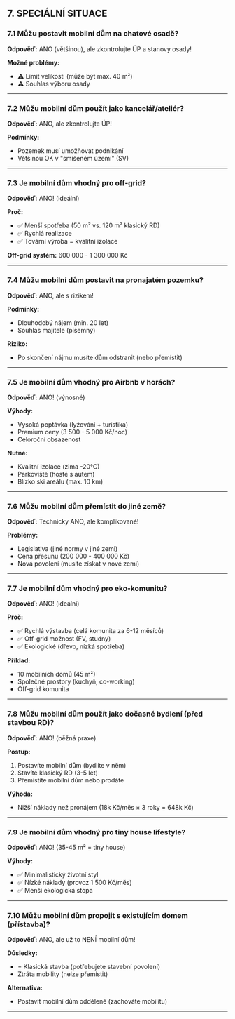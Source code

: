 ## 7. SPECIÁLNÍ SITUACE

### 7.1 Můžu postavit mobilní dům na chatové osadě?

**Odpověď:**
ANO (většinou), ale zkontrolujte ÚP a stanovy osady!

**Možné problémy:**
- ⚠️ Limit velikosti (může být max. 40 m²)
- ⚠️ Souhlas výboru osady

---

### 7.2 Můžu mobilní dům použít jako kancelář/ateliér?

**Odpověď:**
ANO, ale zkontrolujte ÚP!

**Podmínky:**
- Pozemek musí umožňovat podnikání
- Většinou OK v "smíšeném území" (SV)

---

### 7.3 Je mobilní dům vhodný pro off-grid?

**Odpověď:**
ANO! (ideální)

**Proč:**
- ✅ Menší spotřeba (50 m² vs. 120 m² klasický RD)
- ✅ Rychlá realizace
- ✅ Tovární výroba = kvalitní izolace

**Off-grid systém:** 600 000 - 1 300 000 Kč

---

### 7.4 Můžu mobilní dům postavit na pronajatém pozemku?

**Odpověď:**
ANO, ale s rizikem!

**Podmínky:**
- Dlouhodobý nájem (min. 20 let)
- Souhlas majitele (písemný)

**Riziko:**
- Po skončení nájmu musíte dům odstranit (nebo přemístit)

---

### 7.5 Je mobilní dům vhodný pro Airbnb v horách?

**Odpověď:**
ANO! (výnosné)

**Výhody:**
- Vysoká poptávka (lyžování + turistika)
- Premium ceny (3 500 - 5 000 Kč/noc)
- Celoroční obsazenost

**Nutné:**
- Kvalitní izolace (zima -20°C)
- Parkoviště (hosté s autem)
- Blízko ski areálu (max. 10 km)

---

### 7.6 Můžu mobilní dům přemístit do jiné země?

**Odpověď:**
Technicky ANO, ale komplikované!

**Problémy:**
- Legislativa (jiné normy v jiné zemi)
- Cena přesunu (200 000 - 400 000 Kč)
- Nová povolení (musíte získat v nové zemi)

---

### 7.7 Je mobilní dům vhodný pro eko-komunitu?

**Odpověď:**
ANO! (ideální)

**Proč:**
- ✅ Rychlá výstavba (celá komunita za 6-12 měsíců)
- ✅ Off-grid možnost (FV, studny)
- ✅ Ekologické (dřevo, nízká spotřeba)

**Příklad:**
- 10 mobilních domů (45 m²)
- Společné prostory (kuchyň, co-working)
- Off-grid komunita

---

### 7.8 Můžu mobilní dům použít jako dočasné bydlení (před stavbou RD)?

**Odpověď:**
ANO! (běžná praxe)

**Postup:**
1. Postavíte mobilní dům (bydlíte v něm)
2. Stavíte klasický RD (3-5 let)
3. Přemístíte mobilní dům nebo prodáte

**Výhoda:**
- Nižší náklady než pronájem (18k Kč/měs × 3 roky = 648k Kč)

---

### 7.9 Je mobilní dům vhodný pro tiny house lifestyle?

**Odpověď:**
ANO! (35-45 m² = tiny house)

**Výhody:**
- ✅ Minimalistický životní styl
- ✅ Nízké náklady (provoz 1 500 Kč/měs)
- ✅ Menší ekologická stopa

---

### 7.10 Můžu mobilní dům propojit s existujícím domem (přístavba)?

**Odpověď:**
ANO, ale už to NENÍ mobilní dům!

**Důsledky:**
- = Klasická stavba (potřebujete stavební povolení)
- Ztráta mobility (nelze přemístit)

**Alternativa:**
- Postavit mobilní dům odděleně (zachováte mobilitu)

---
